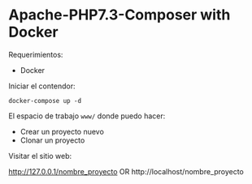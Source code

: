 
# Apache-PHP7.3-Composer with Docker 

Requerimientos:
- Docker

Iniciar el contendor:

```
docker-compose up -d
```
El espacio de trabajo `www/` donde puedo hacer:

- Crear un proyecto nuevo
- Clonar un proyecto
  
Visitar el sitio web:

http://127.0.0.1/nombre_proyecto 
OR 
http://localhost/nombre_proyecto
